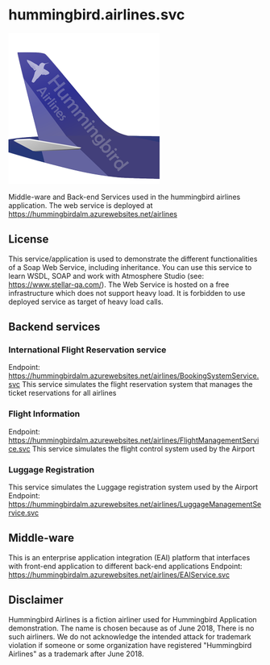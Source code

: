 # hummingbird.airlines.svc
![Hummingbird Airlines](Hummingbird-Airlines.png)

Middle-ware and Back-end Services used in the hummingbird airlines application. 
The web service is deployed at https://hummingbirdalm.azurewebsites.net/airlines

## License
This service/application is used to demonstrate the different functionalities of a Soap Web Service, including inheritance. You can use this service to learn WSDL, SOAP and work with Atmosphere Studio (see: https://www.stellar-qa.com/).
The Web Service is hosted on a free infrastructure which does not support heavy load. It is forbidden to use deployed service as target of heavy load calls.

## Backend services
### International Flight Reservation service
Endpoint: https://hummingbirdalm.azurewebsites.net/airlines/BookingSystemService.svc
This service simulates the flight reservation system that manages the ticket reservations for all airlines

### Flight Information
Endpoint: https://hummingbirdalm.azurewebsites.net/airlines/FlightManagementService.svc
This service simulates the flight control system used by the Airport

### Luggage Registration
This service simulates the Luggage registration system used by the Airport
Endpoint: https://hummingbirdalm.azurewebsites.net/airlines/LuggageManagementService.svc

## Middle-ware
This is an enterprise application integration (EAI) platform that interfaces with front-end application to different back-end applications
Endpoint: https://hummingbirdalm.azurewebsites.net/airlines/EAIService.svc

## Disclaimer
Hummingbird Airlines is a fiction airliner used for Hummingbird Application demonstration. The name is chosen because as of June 2018, There is no such airliners.
We do not acknowledge the intended attack for trademark violation if someone or some organization have registered "Hummingbird Airlines" as a trademark after June 2018.
